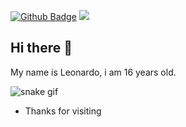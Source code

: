 [![Github Badge](https://img.shields.io/badge/-Github-000?style=flat-square&logo=Github&logoColor=white&link=https://github.com/Leonardo-ol/)](https://github.com/Leonardo-ol/) 
![](https://komarev.com/ghpvc/?username=Leonardo-ol&color=blue)

## Hi there 👋

My name is Leonardo, i am 16 years old.

![snake gif](https://github.com/Leonardo-ol/Leonardo-ol/blob/output/github-contribution-grid-snake.svg)  

- Thanks for visiting
